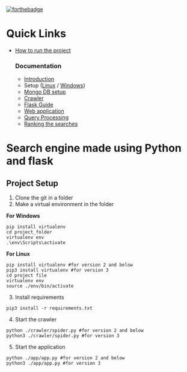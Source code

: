 [![forthebadge](https://forthebadge.com/images/badges/made-with-python.svg)](https://forthebadge.com)


# Quick Links

- [How to run the project](https://github.com/mayankt18/glugle#search-engine-made-using-python-and-flask)
    
    ### Documentation
    - [Introduction](https://github.com/mayankt18/glugle/blob/master/resources/1.I.search%20engine.md#search-engine-basics)
    - Setup ([Linux](https://github.com/mayankt18/glugle/blob/master/resources/1.II.setup.md#python-installation-guide) / [Windows](https://github.com/mayankt18/glugle/blob/master/resources/1.II.setup_win.md#project-setup-in-windows))
    - [Mongo DB setup](https://github.com/mayankt18/glugle/blob/master/resources/2.I.mongodb.md#mongodb-installation-linux-ubuntu)
    - [Crawler](https://github.com/mayankt18/glugle/blob/master/resources/2.II.crawler.md#web-crawler)
    - [Flask Guide](https://github.com/mayankt18/glugle/blob/master/resources/3.flask.md#flask-guide)
    - [Web application](https://github.com/mayankt18/glugle/blob/master/resources/4.web%20app.md#the-web-app)
    - [Query Processing](https://github.com/mayankt18/glugle/blob/master/resources/5.ranking.md#query-preprocessing)
    - [Ranking the searches](https://github.com/mayankt18/glugle/blob/master/resources/5.ranking.md#ranking-mechanism)  

# Search engine made using Python and flask

## Project Setup

1. Clone the git in a folder
2. Make a virtual environment in the folder

**For Windows**
```
pip install virtualenv
cd project_folder
virtualenv env
.\env\Scripts\activate
```

**For Linux**
```
pip install virtualenv #for version 2 and below 
pip3 install virtualenv #for version 3
cd project file
virtualenv env
source ./env/bin/activate
```

3. Install requirements
```
pip3 install -r requirements.txt
```

4. Start the crawler
```
python ./crawler/spider.py #for version 2 and below
python3 ./crawler/spider.py #for version 3
```

5. Start the application
```
python ./app/app.py #for version 2 and below
python3 ./app/app.py #for version 3
```

